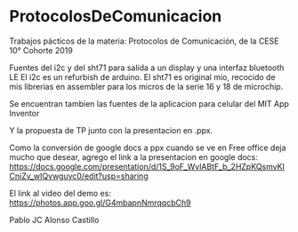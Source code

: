 # ProtocolosDeComunicacion
Trabajos pácticos de la materia: Protocolos de Comunicación, de la CESE 10° Cohorte 2019

Fuentes del i2c y del sht71 para salida a un display y una interfaz bluetooth LE
El i2c es un refurbish de arduino. 
El sht71 es original mio, recocido de mis librerias en assembler para los micros de la serie 16 y 18 de microchip.

Se encuentran tambien las fuentes de la aplicacion para celular del MIT App Inventor

Y la propuesta de TP junto con la presentacion en .ppx. 

Como la conversión de google docs a ppx cuando se ve en Free office deja mucho que desear, agrego el link a la presentacion en google docs:
https://docs.google.com/presentation/d/1S_9oF_WvlABtF_b_2HZpKQsmvKICniZv_wIQvwguyc0/edit?usp=sharing

El link al video del demo es:
https://photos.app.goo.gl/G4mbapnNmrqqcbCh9


Pablo JC Alonso Castillo
